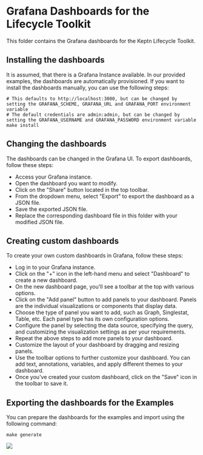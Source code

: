 # Grafana Dashboards for the Lifecycle Toolkit

This folder contains the Grafana dashboards for the Keptn Lifecycle Toolkit.

## Installing the dashboards

It is assumed, that there is a Grafana Instance available.
In our provided examples, the dashboards are automatically
provisioned.
If you want to install the dashboards manually, you can use the following steps:

```shell
# This defaults to http://localhost:3000, but can be changed by setting the GRAFANA_SCHEME, GRAFANA_URL and GRAFANA_PORT environment variable
# The default credentials are admin:admin, but can be changed by setting the GRAFANA_USERNAME and GRAFANA_PASSWORD environment variable
make install
```

## Changing the dashboards

The dashboards can be changed in the Grafana UI. 
To export dashboards,
follow these steps:

- Access your Grafana instance.
- Open the dashboard you want to modify.
- Click on the "Share" button located in the top toolbar.
- From the dropdown menu, select "Export" to export the 
  dashboard as a JSON file.
- Save the exported JSON file.
- Replace the corresponding dashboard file in this folder 
  with your modified JSON file.

## Creating custom dashboards

To create your own custom dashboards in Grafana,
follow these steps:

- Log in to your Grafana instance.
- Click on the "+" icon in the left-hand menu 
  and select 
  "Dashboard" to create a new dashboard.
- On the new dashboard page, you'll see a toolbar at the top 
  with various options.
- Click on the "Add panel" button to add panels to your 
  dashboard. Panels are the individual visualizations or 
  components that display data.
- Choose the type of panel you want to add, such as Graph, 
  Singlestat, Table, etc. 
  Each panel type has its own 
  configuration options.
- Configure the panel by selecting the data source, 
  specifying the query, and customizing the visualization 
  settings as per your requirements.
- Repeat the above steps to add more panels to 
  your dashboard.
- Customize the layout of your dashboard by dragging and 
  resizing panels.
- Use the toolbar options to further customize your 
  dashboard. You can add text, annotations, variables,
  and apply different themes to your dashboard.
- Once you've created your custom dashboard,
  click on the "Save" icon in the toolbar to
  save it.


## Exporting the dashboards for the Examples

You can prepare the dashboards for the examples and import using the following command:

```shell
make generate
```

<!-- markdownlint-disable-next-line MD033 MD013 -->
<img referrerpolicy="no-referrer-when-downgrade" src="https://static.scarf.sh/a.png?x-pxid=858843d8-8da2-4ce5-a325-e5321c770a78" />
